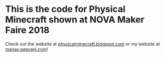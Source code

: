 # This is the code for Physical Minecraft shown at NOVA Maker Faire 2018
Check out the website at [physicalminecraft.blogspot.com](https://physicalminecraft.blogspot.com) or my website at [manav.gagvani.com](http://manav.gagvani.com)!
